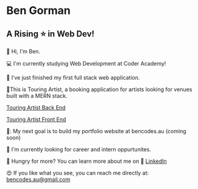 # Ben Gorman
## A Rising :star: in Web Dev!

👋 Hi, I'm Ben.

💻 I'm currently studying Web Development at Coder Academy!

🌱 I’ve just finished my first full stack web application. 


🤘This is Touring Artist, a booking application for artists looking for venues built with a MERN stack. 


[Touring Artist Back End](https://github.com/bencodes-au/Touring-Artist-Back-End)


[Touring Artist Front End](https://github.com/bencodes-au/Touring-Artist-Front-End)

🎯: My next goal is to build my portfolio website at bencodes.au (coming soon)

🔭 I'm currently looking for career and intern oppurtunites. 


🍗 Hungry for more? You can learn more about me on 📑 [LinkedIn](https://linkedin.com/in/bencodes-au)


😍 If you like what you see, you can reach me directly at: bencodes.au@gmail.com


<!--
**bencodes-au/bencodes-au** is a ✨ _special_ ✨ repository because its `README.md` (this file) appears on your GitHub profile.

Here are some ideas to get you started:

- 🔭 I’m currently working on ...
- 🌱 I’m currently learning ...
- 👯 I’m looking to collaborate on ...
- 🤔 I’m looking for help with ...
- 💬 Ask me about ...
- 📫 How to reach me: ...
- 😄 Pronouns: ...
- ⚡ Fun fact: ...
-->
